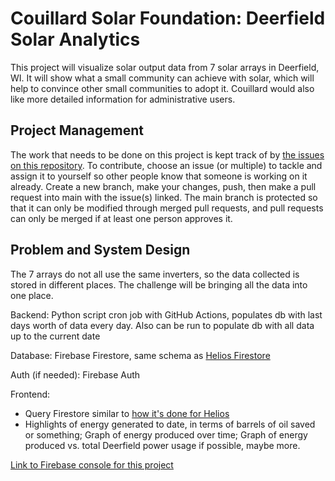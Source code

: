 # Couillard Solar Foundation: Deerfield Solar Analytics

This project will visualize solar output data from 7 solar arrays in Deerfield, WI. It will show what a small community can achieve with solar, which will help to convince other small communities to adopt it. Couillard would also like more detailed information for administrative users.

## Project Management

The work that needs to be done on this project is kept track of by [the issues on this repository](https://github.com/DSSD-Madison/couillard/issues). To contribute, choose an issue (or multiple) to tackle and assign it to yourself so other people know that someone is working on it already. Create a new branch, make your changes, push, then make a pull request into main with the issue(s) linked. The main branch is protected so that it can only be modified through merged pull requests, and pull requests can only be merged if at least one person approves it.

## Problem and System Design

The 7 arrays do not all use the same inverters, so the data collected is stored in different places. The challenge will be bringing all the data into one place.

Backend: Python script cron job with GitHub Actions, populates db with last days worth of data every day. Also can be run to populate db with all data up to the current date

Database: Firebase Firestore, same schema as [Helios Firestore](https://console.firebase.google.com/project/helios-9d435/firestore)

Auth (if needed): Firebase Auth

Frontend: 
- Query Firestore similar to [how it's done for Helios](https://github.com/DSSD-Madison/Helios/blob/main/frontend/helios-dashboard/src/routes/Dashboard/FetchData.js)
- Highlights of energy generated to date, in terms of barrels of oil saved or something; Graph of energy produced over time; Graph of energy produced vs. total Deerfield power usage if possible, maybe more.

[Link to Firebase console for this project](https://console.firebase.google.com/project/couillard-b61b8/overview)

